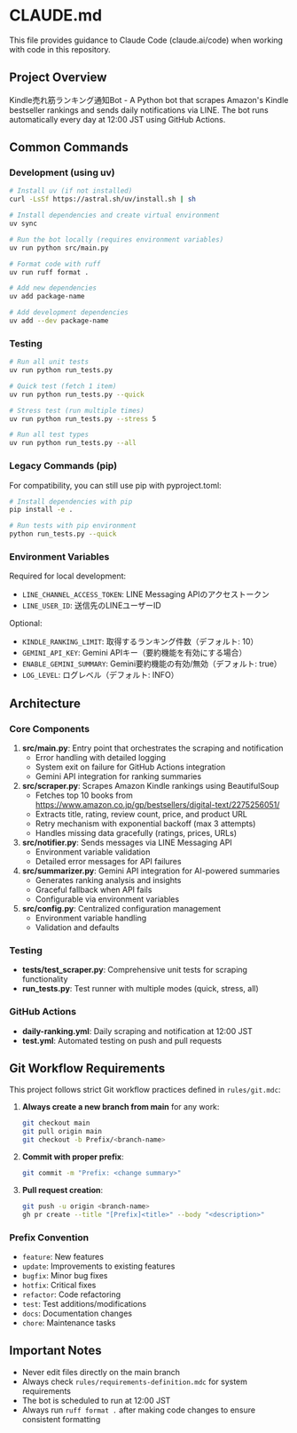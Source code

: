# CLAUDE.md

This file provides guidance to Claude Code (claude.ai/code) when working with code in this repository.

## Project Overview
Kindle売れ筋ランキング通知Bot - A Python bot that scrapes Amazon's Kindle bestseller rankings and sends daily notifications via LINE. The bot runs automatically every day at 12:00 JST using GitHub Actions.

## Common Commands

### Development (using uv)
```bash
# Install uv (if not installed)
curl -LsSf https://astral.sh/uv/install.sh | sh

# Install dependencies and create virtual environment
uv sync

# Run the bot locally (requires environment variables)
uv run python src/main.py

# Format code with ruff
uv run ruff format .

# Add new dependencies
uv add package-name

# Add development dependencies
uv add --dev package-name
```

### Testing
```bash
# Run all unit tests
uv run python run_tests.py

# Quick test (fetch 1 item)
uv run python run_tests.py --quick

# Stress test (run multiple times)
uv run python run_tests.py --stress 5

# Run all test types
uv run python run_tests.py --all
```

### Legacy Commands (pip)
For compatibility, you can still use pip with pyproject.toml:
```bash
# Install dependencies with pip
pip install -e .

# Run tests with pip environment
python run_tests.py --quick
```

### Environment Variables
Required for local development:
- `LINE_CHANNEL_ACCESS_TOKEN`: LINE Messaging APIのアクセストークン
- `LINE_USER_ID`: 送信先のLINEユーザーID

Optional:
- `KINDLE_RANKING_LIMIT`: 取得するランキング件数（デフォルト: 10）
- `GEMINI_API_KEY`: Gemini APIキー（要約機能を有効にする場合）
- `ENABLE_GEMINI_SUMMARY`: Gemini要約機能の有効/無効（デフォルト: true）
- `LOG_LEVEL`: ログレベル（デフォルト: INFO）

## Architecture

### Core Components
1. **src/main.py**: Entry point that orchestrates the scraping and notification
   - Error handling with detailed logging
   - System exit on failure for GitHub Actions integration
   - Gemini API integration for ranking summaries
2. **src/scraper.py**: Scrapes Amazon Kindle rankings using BeautifulSoup
   - Fetches top 10 books from https://www.amazon.co.jp/gp/bestsellers/digital-text/2275256051/
   - Extracts title, rating, review count, price, and product URL
   - Retry mechanism with exponential backoff (max 3 attempts)
   - Handles missing data gracefully (ratings, prices, URLs)
3. **src/notifier.py**: Sends messages via LINE Messaging API
   - Environment variable validation
   - Detailed error messages for API failures
4. **src/summarizer.py**: Gemini API integration for AI-powered summaries
   - Generates ranking analysis and insights
   - Graceful fallback when API fails
   - Configurable via environment variables
5. **src/config.py**: Centralized configuration management
   - Environment variable handling
   - Validation and defaults

### Testing
- **tests/test_scraper.py**: Comprehensive unit tests for scraping functionality
- **run_tests.py**: Test runner with multiple modes (quick, stress, all)

### GitHub Actions
- **daily-ranking.yml**: Daily scraping and notification at 12:00 JST
- **test.yml**: Automated testing on push and pull requests

## Git Workflow Requirements
This project follows strict Git workflow practices defined in `rules/git.mdc`:

1. **Always create a new branch from main** for any work:
   ```bash
   git checkout main
   git pull origin main
   git checkout -b Prefix/<branch-name>
   ```

2. **Commit with proper prefix**:
   ```bash
   git commit -m "Prefix: <change summary>"
   ```

3. **Pull request creation**:
   ```bash
   git push -u origin <branch-name>
   gh pr create --title "[Prefix]<title>" --body "<description>"
   ```

### Prefix Convention
- `feature`: New features
- `update`: Improvements to existing features
- `bugfix`: Minor bug fixes
- `hotfix`: Critical fixes
- `refactor`: Code refactoring
- `test`: Test additions/modifications
- `docs`: Documentation changes
- `chore`: Maintenance tasks

## Important Notes
- Never edit files directly on the main branch
- Always check `rules/requirements-definition.mdc` for system requirements
- The bot is scheduled to run at 12:00 JST
- Always run `ruff format .` after making code changes to ensure consistent formatting
